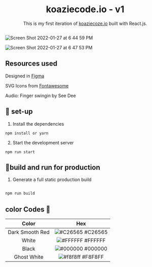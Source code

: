 <h1 align="center"> koaziecode.io - v1 </h1>

<p align="center">
  This is my first iteration of <a href="koaziecode.io" rel="nofollow">koaziecoze.io</a> built with React.js.
</p>

  
  
  

  
  

  <img align="center">
  
![Screen Shot 2022-01-27 at 6 44 59 PM](https://user-images.githubusercontent.com/51058620/151462123-5c94fa94-3474-437a-8089-21a9c50e9df1.png)

 ![Screen Shot 2022-01-27 at 6 47 53 PM](https://user-images.githubusercontent.com/51058620/151462094-e968bdf1-1e09-480b-ac1d-b05f9325d663.png)

  
  ## Resources used
  <p>
  Designed in <a href="https://www.figma.com"> Figma </a>
  </p>
  <p>
  SVG Icons from <a href="https://www.fontawesome.com"> Fontawesome</a>
  </p>
  <p>
  Audio: Finger swingin by See Dee
  </p>
  


  
  ## 🧰 set-up
  
  1. Install the dependencies
  ```
  npm install or yarn
 ```
  2. Start the development server
  ```
  npm run start
  ```
  
  ## 🧩build and run for production
  
   1. Generate a full static production build
  ```go
  
  npm run build
  
  ```
  
  ## color Codes 🎨
  Color | Hex 
:-------------: | :-------------:
Dark Smooth Red  | ![#C26565](https://via.placeholder.com/10/C26565/000000?text=+) #C26565
White | ![#FFFFFF](https://via.placeholder.com/10/FFFFFF/000000?text=+) #FFFFFF
Black  | ![#000000](https://via.placeholder.com/10/000000/000000?text=+) #000000
Ghost White | ![#f8f8ff](https://via.placeholder.com/10/f8f8ff/000000?text=+) #F8F8FF
